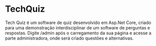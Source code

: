 # TechQuiz
Tech Quiz é um software de quiz desenvolvido em Asp.Net Core, criado para uma demonstração interdisciplinar de um software de perguntas e respostas.
Digite /admin após o carregamento da sua página e acesse a parte administradora, onde será criado questões e alternativas.
